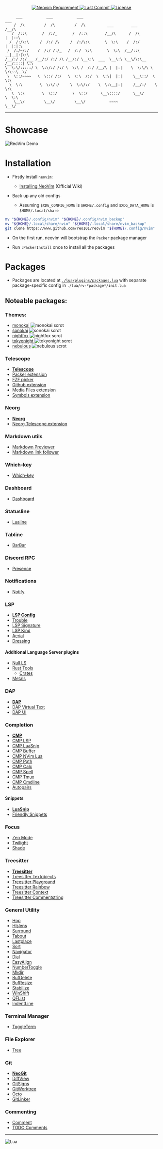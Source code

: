 <div align="center"><p>
    <a href="https://github.com/neovim/neovim">
        <img src="https://img.shields.io/badge/requires-neovim%200.6%2B-green?style=flat-square&logo=neovim" alt="Neovim Requirement"/>
    </a>
    <a href="https://github.com/lunarvim/LunarVim/pulse">
        <img alt="Last Commit" src="https://img.shields.io/github/last-commit/reo101/reovim"/>
    </a>
    <a href="https://github.com/lunarvim/LunarVim/blob/main/LICENSE">
        <img src="https://img.shields.io/github/license/reo101/reovim?style=flat-square&logo=GNU&label=License" alt="License"/>
    </a>
</p></div>

```
     ___           ___           ___                                    ___
    /  /\         /  /\         /  /\          ___        ___          /__/\
   /  /::\       /  /:/_       /  /::\        /__/\      /  /\        |  |::\
  /  /:/\:\     /  /:/ /\     /  /:/\:\       \  \:\    /  /:/        |  |:|:\
 /  /:/~/:/    /  /:/ /:/_   /  /:/  \:\       \  \:\  /__/::\      __|__|:|\:\
/__/:/ /:/___ /__/:/ /:/ /\ /__/:/ \__\:\  ___  \__\:\ \__\/\:\__  /__/::::| \:\
\  \:\/:::::/ \  \:\/:/ /:/ \  \:\ /  /:/ /__/\ |  |:|    \  \:\/\ \  \:\~~\__\/
 \  \::/~~~~   \  \::/ /:/   \  \:\  /:/  \  \:\|  |:|     \__\::/  \  \:\
  \  \:\        \  \:\/:/     \  \:\/:/    \  \:\__|:|     /__/:/    \  \:\
   \  \:\        \  \::/       \  \::/      \__\::::/      \__\/      \  \:\
    \__\/         \__\/         \__\/           ~~~~                   \__\/
```

---

# Showcase

![ReoVim Demo](./media/scrot.png)

# Installation

- Firstly install `neovim`:

  - [Installing NeoVim](https://github.com/neovim/neovim/wiki/Installing-Neovim) (Official Wiki)

- Back up any old configs
  - Assuming `$XDG_CONFIG_HOME` is `$HOME/.config` and `$XDG_DATA_HOME` is `$HOME/.local/share`

```bash
mv "${HOME}/.config/nvim" "${HOME}/.config/nvim_backup"
mv "${HOME}/.local/share/nvim" "${HOME}/.local/share/nvim_backup"
git clone https://www.github.com/reo101/reovim "${HOME}/.config/nvim"
```

- On the first run, neovim will bootstrap the `Packer` package manager

- Run `:PackerInstall` once to install all the packages

# Packages

- Packages are located at [`./lua/plugins/packages.lua`](./lua/plugins/packages.lua) with separate package-specific config in `./lua/rv-*package*/init.lua`

## Noteable packages:

### Themes:

- [monokai](https://www.github.com/tanvirtin/monokai.nvim)
  ![monokai scrot](./media/monokai.png)
- [sonokai](https://www.github.com/sainnhe/sonokai)
  ![sonokai scrot](./media/sonokai.png)
- [nightfox](https://www.github.com/EdenEast/nightfox.nvim)
  ![nightfox scrot](./media/nightfox.png)
- [tokyonight](https://www.github.com/folke/tokyonight.nvim)
  ![tokyonight scrot](./media/scrot.png)
- [nebulous](https://www.github.com/Yagua/nebulous.nvim)
  ![nebulous scrot](./media/nebulous.png)

### Telescope

- **[Telescope](https://www.github.com/nvim-telescope/telescope/nvim)**
- [Packer extension](https://www.github.com/nvim-telescope/telescope-packer.nvim)
- [FZF picker](https://www.github.com/nvim-telescope/telescope-fzf-native.nvim)
- [Github extension](https://www.github.com/nvim-telescope/telescope-github.nvim)
- [Media Files extension](https://www.github.com/nvim-telescope/telescope-media-files.nvim)
- [Symbols extension](https://www.github.com/nvim-telescope/telescope-symbols.nvim)

### Neorg

- **[Neorg](https://www.github.com/vhyrro/neorg)**
- [Neorg Telescope extension](https://www.github.com/vhyrro/neorg-telescope)

### Markdown utils

- [Markdown Previewer](https://www.github.com/iamcco/markdown-preview.nvim)
- [Markdown link follower](https:://www.github.com/jghauser/follow-md-links.nvim)

### Which-key

- [Which-key](https://www.github.com/folke/which-key.nvim)

### Dashboard

- [Dashboard](https://www.github.com/glepnir/dashboard.nvim)

### Statusline

- [Lualine](https://www.github.com/hoob3rt/lualine.nvim)

### Tabline

- [BarBar](https://www.github.com/romgrk/barbar.nvim)

### Discord RPC

- [Presence](https://www.github.com/andweeb/presence.nvim)

### Notifications

- [Notify](https://www.github.com/rcarriga/nvim-notify)

### LSP

- **[LSP Config](https://www.github.com/neovim/nvim-lspconfig)**
- [Trouble](https://www.github.com/folke/trouble.nvim)
- [LSP Signature](https://www.github.com/ray-x/lsp_signature.nvim)
- [LSP Kind](https://www.github.com/onsails/lspkind-nvim)
- [Aerial](https://www.github.com/stevearc/aerial.nvim)
- [Dressing](https://www.github.com/stevearc/dressing.nvim)

#### Additional Language Server plugins

- [Null LS](https://www.github.com/jose-elias-alvarez/null-ls.nvim)
- [Rust Tools](https://www.github.com/simrat39/rust-tools.nvim)
  - [Crates](https://www.github.com/saecki/crates.nvim)
- [Metals](https://www.github.com/scalameta/nvim-metals)

### DAP

- **[DAP](https://www.github.com/mfussenegger/nvim-dap)**
- [DAP Virtual Text](https://www.github.com/theHamsta/nvim-dap-virtual-text)
- [DAP UI](https://www.github.com/rcarriga/nvim-dap-ui)

### Completion

- **[CMP](https://www.github.com/hrsh7th/nvim-cmp)**
- [CMP LSP](https://www.github.com/hrsh7th/cmp-nvim-lsp)
- [CMP LuaSnip](https://www.github.com/saadparwaiz1/cmp_luasnip)
- [CMP Buffer](https://www.github.com/hrsh7th/cmp-buffer)
- [CMP NVim Lua](https://www.github.com/hrsh7th/cmp-nvim-lua)
- [CMP Path](https://www.github.com/hrsh7th/cmp-path)
- [CMP Calc](https://www.github.com/hrsh7th/cmp-calc)
- [CMP Spell](https://www.github.com/f3fora/cmp-spell)
- [CMP Tmux](https://www.github.com/andersevenrud/compe-tmux)
- [CMP Cmdline](https://www.github.com/hrsh7th/cmp-cmdline)
- [Autopairs](https://www.github.com/windwp/nvim-autopairs)

#### Snippets

- **[LuaSnip](https://www.github.com/L3MON4D3/LuaSnip)**
- [Friendly Snippets](https://www.github.com/rafamadriz/friendly-snippets)

### Focus

- [Zen Mode]()
- [Twilight](https://www.github.com/folke/twilight.nvim)
- [Shade](https://www.github.com/sunjon/shade.nvim)

### Treesitter

- **[Treesitter](https://www.github.com/nvim-treesitter/nvim-treesitter)**
- [Treesitter Textobjects](https://www.github.com/nvim-treesitter/nvim-treesitter-textobjects)
- [Treesitter Playground](https://www.github.com/nvim-treesitter/playground)
- [Treesitter Rainbow](https://www.github.com/p00f/nvim-ts-rainbow)
- [Treesitter Context](https://www.github.com/romgrk/nvim-treesitter-context)
- [Treesitter Commentstring](https://www.github.com/JoosepAlviste/nvim-ts-context-commentstring)

### General Utility

- [Hop](https://www.github.com/phaazon/hop.nvim)
- [Hlslens](https://www.github.com/kevinhwang91/nvim-hlslens)
- [Surround](https://www.github.com/blackCauldron7/surround.nvim)
- [Tabout](https://www.github.com/abecodes/tabout.nvim)
- [Lastplace](https://www.github.com/ethanholz/nvim-lastplace)
- [Sort](https://www.github.com/sQVe/sort.nvim)
- [Navigator](https://www.github.com/numToStr/Navigator.nvim)
- [Dial](https://www.github.com/monaqa/dial.nvim)
- [EasyAlign](https://www.github.com/junegunn/vim-easy-align)
- [NumberToggle](https://www.github.com/jeffkreeftmeijer/vim-numbertoggle)
- [Mkdir](https://www.github.com/jghauser/mkdir.nvim)
- [BufDelete](https://www.github.com/famiu/bufdelete.nvim)
- [BufResize](https://www.github.com/kwkarlwang/bufresize.nvim)
- [Stabilize](https://www.github.com/luukvbaal/stabilize.nvim)
- [WinShift](https://www.github.com/sindrets/winshift.nvim)
- [QFList](https://www.github.com/kevinhwang91/nvim-bqf)
- [IndentLine](https://www.github.com/lukas-reineke/indent-blankline.nvim)

### Terminal Manager

- [ToggleTerm](https://www.github.com/akinsho/toggleterm.nvim)

### File Explorer

- [Tree](https://www.github.com/kyazdani42/nvim-tree.lua)

### Git

- **[NeoGit](https://www.github.com/TimUntersberger/neogit)**
- [DiffView](https://www.github.com/sindrets/diffview.nvim)
- [GitSigns](https://www.github.com/lewis6991/gitsigns.nvim)
- [GitWorktree](https://www.github.com/ThePrimeagen/git-worktree.nvim)
- [Octo](https://www.github.com/pwntester/octo.nvim)
- [GitLinker](https://www.github.com/ruifm/gitlinker.nvim)

### Commenting

- [Comment](https://www.github.com/numToStr/Comment.nvim)
- [TODO Comments](https://www.github.com/folke/todo-comments.nvim)

---

![Lua](https://img.shields.io/badge/Made%20with%20Lua-blue.svg?style=for-the-badge&logo=lua)
